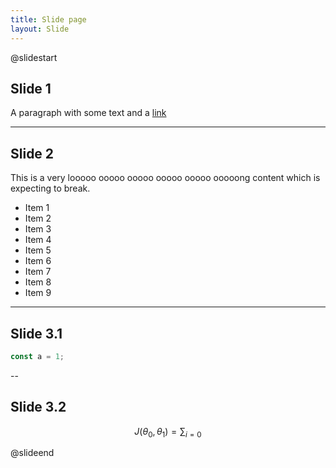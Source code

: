 ```yaml
---
title: Slide page
layout: Slide
---
```


@slidestart

## Slide 1

A paragraph with some text and a [link](https://mrhope.site)

---

## Slide 2

This is a very looooo ooooo ooooo ooooo ooooo ooooong content which is expecting to break.

- Item 1
- Item 2
- Item 3
- Item 4
- Item 5
- Item 6
- Item 7
- Item 8
- Item 9

---

## Slide 3.1

```js
const a = 1;
```

--

## Slide 3.2

$$
J(\theta_0,\theta_1) = \sum_{i=0}
$$

@slideend

